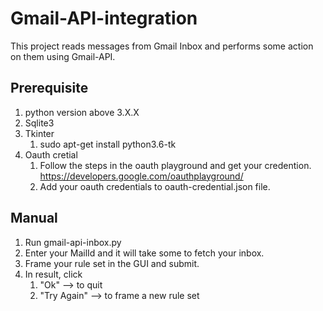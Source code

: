 # Gmail-API-integration
This project reads messages from Gmail Inbox and performs some action on them using Gmail-API.

## Prerequisite
  1) python version above 3.X.X
  2) Sqlite3
  3) Tkinter
      1) sudo apt-get install python3.6-tk
  4) Oauth cretial 
      1) Follow the steps in the oauth playground and get your credention.
          https://developers.google.com/oauthplayground/
      2) Add your oauth credentials to oauth-credential.json file.
  
## Manual
  1) Run gmail-api-inbox.py
  2) Enter your MailId and it will take some to fetch your inbox.
  3) Frame your rule set in the GUI and submit.
  4) In result, click
      1) "Ok" --> to quit
      2) "Try Again" --> to frame a new rule set

      
      
        


    



  
